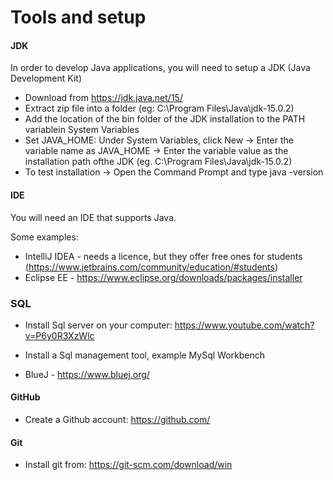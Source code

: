 # Tools and setup

#### JDK

In order to develop Java applications, you will need to setup a JDK (Java Development Kit)

- Download from https://jdk.java.net/15/
- Extract zip file into a folder (eg: C:\Program Files\Java\jdk-15.0.2)
- Add the location of the bin folder of the JDK installation to the PATH variablein System Variables
- Set JAVA_HOME: Under System Variables, click New -> Enter the variable name as JAVA_HOME -> Enter the variable value as the installation path ofthe JDK 
(eg. C:\Program Files\Java\jdk-15.0.2)
- To test installation -> Open the Command Prompt and type ​java -version

#### IDE

You will need an IDE that supports Java.

Some examples:
- IntelliJ IDEA - needs a licence, but they offer free ones for students (https://www.jetbrains.com/community/education/#students)
- Eclipse EE - https://www.eclipse.org/downloads/packages/installer


### SQL

- Install Sql server on your computer: https://www.youtube.com/watch?v=P6y0R3XzWlc
- Install a Sql management tool, example MySql Workbench


- BlueJ - https://www.bluej.org/

#### GitHub

- Create a Github account: https://github.com/

#### Git 

- Install git from: https://git-scm.com/download/win 
